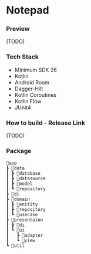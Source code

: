 # Notepad

### Preview
(TODO)


### Tech Stack

- Minimum SDK 26
- Kotlin
- Android Room
- Dagger-Hilt
- Kotlin Coroutines
- Kotlin Flow
- JUnit4


### How to build - Release Link
(TODO)


### Package

```
📂app
┣ 📂data
┃ ┣ 📂database
┃ ┣ 📂datasource
┃ ┣ 📂model
┃ ┗ 📂repository
┣ 📂di
┣ 📂domain
┃ ┣ 📂enitity
┃ ┣ 📂repository
┃ ┗ 📂usecase
┣ 📂presentaion
┃ ┣ 📂di
┃ ┗ 📂ui
┃   ┣ 📂adapter
┃   ┗ 📂view
┗ 📂util
```
